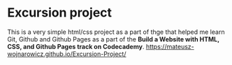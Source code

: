 # Excursion project
This is a very simple html/css project as a part of thge that helped me learn Git, Github and Github Pages as a part of the **Build a Website with HTML, CSS, and Github Pages track on Codecademy**.
https://mateusz-wojnarowicz.github.io/Excursion-Project/